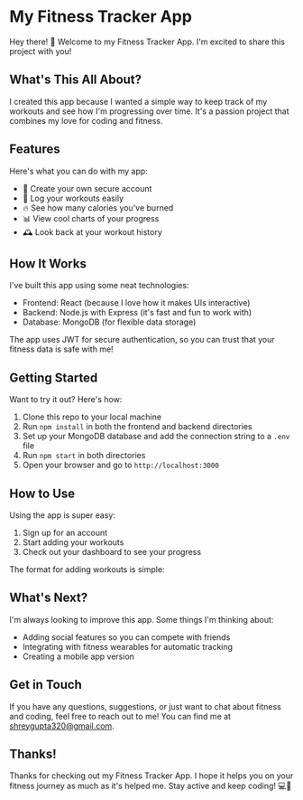 # My Fitness Tracker App

Hey there! 👋 Welcome to my Fitness Tracker App. I'm excited to share this project with you!

## What's This All About?

I created this app because I wanted a simple way to keep track of my workouts and see how I'm progressing over time. It's a passion project that combines my love for coding and fitness.

## Features

Here's what you can do with my app:

- 🔐 Create your own secure account
- 💪 Log your workouts easily
- 🔥 See how many calories you've burned
- 📊 View cool charts of your progress
- 🕰️ Look back at your workout history

## How It Works

I've built this app using some neat technologies:

- Frontend: React (because I love how it makes UIs interactive)
- Backend: Node.js with Express (it's fast and fun to work with)
- Database: MongoDB (for flexible data storage)

The app uses JWT for secure authentication, so you can trust that your fitness data is safe with me!

## Getting Started

Want to try it out? Here's how:

1. Clone this repo to your local machine
2. Run `npm install` in both the frontend and backend directories
3. Set up your MongoDB database and add the connection string to a `.env` file
4. Run `npm start` in both directories
5. Open your browser and go to `http://localhost:3000`

## How to Use

Using the app is super easy:

1. Sign up for an account
2. Start adding your workouts
3. Check out your dashboard to see your progress

The format for adding workouts is simple:

## What's Next?

I'm always looking to improve this app. Some things I'm thinking about:

- Adding social features so you can compete with friends
- Integrating with fitness wearables for automatic tracking
- Creating a mobile app version

## Get in Touch

If you have any questions, suggestions, or just want to chat about fitness and coding, feel free to reach out to me! You can find me at [shreygupta320@gmail.com](mailto:shreygupta320@gmail.com).

## Thanks!

Thanks for checking out my Fitness Tracker App. I hope it helps you on your fitness journey as much as it's helped me. Stay active and keep coding! 💻💪

